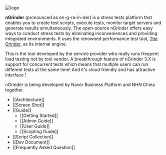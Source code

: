 ![logo](https://github.com/naver/ngrinder/wiki/assets/Home-ac3b2.png)

**nGrinder** (pronounced as en-g-ra-in-der) is a stress tests platform that enables you to create test scripts, execute tests, monitor target servers and generate results simultaneously. The open-source nGrinder offers easy ways to conduct stress tests by eliminating inconveniences and providing integrated environments. It uses the renowned performance test tool, [The Grinder](http://grinder.sourceforge.net/), as its internal engine.

This is the tool developed by the service provider who really runs frequent load testing not by tool vendor. A breakthrough feature of nGrinder 3.X is support for concurrent tests which means that multiple users can run different tests at the same time! And it's cloud friendly and has attractive interface !

nGrinder is being developed by Naver Business Platform and NHN China together.

- [[Architecture]]
- [[Screen Shot]]
- [[Guide]]
    - [[Getting Started]]
    - [[Admin Guide]]
    - [[User Guide]]
    - [[Scripting Guide]]
- [[Script Collection]]
- [[Dev Document]]
- [[Frequently Asked Question]]
